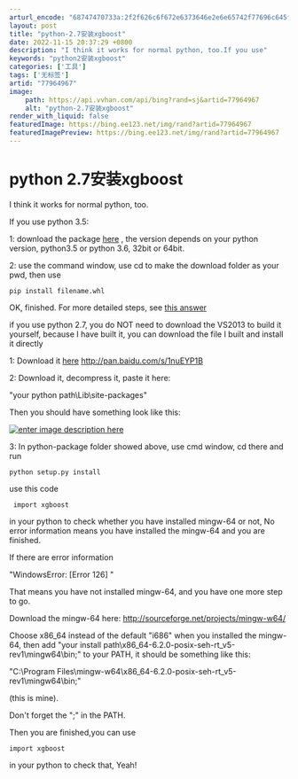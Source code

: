 ```yaml
---
arturl_encode: "68747470733a:2f2f626c6f672e6373646e2e6e65742f77696c645f6a65656b:2f61727469636c652f64657461696c732f3737393634393637"
layout: post
title: "python-2.7安装xgboost"
date: 2022-11-15 20:37:29 +0800
description: "I think it works for normal python, too.If you use"
keywords: "python2安装xgboost"
categories: ['工具']
tags: ['无标签']
artid: "77964967"
image:
    path: https://api.vvhan.com/api/bing?rand=sj&artid=77964967
    alt: "python-2.7安装xgboost"
render_with_liquid: false
featuredImage: https://bing.ee123.net/img/rand?artid=77964967
featuredImagePreview: https://bing.ee123.net/img/rand?artid=77964967
---
```


# python 2.7安装xgboost

I think it works for normal python, too.

If you use python 3.5:

1: download the package
[here](http://www.lfd.uci.edu/~gohlke/pythonlibs/ "here")
, the version depends on your python version, python3.5 or python 3.6, 32bit or 64bit.

2: use the command window, use cd to make the download folder as your pwd, then use

```
pip install filename.whl
```

OK, finished. For more detailed steps, see
[this answer](https://stackoverflow.com/a/39811079/5918696)

if you use python 2.7,
you do NOT need to download the VS2013 to build it yourself, because I have built it, you can download the file I built and install it directly

1: Download it
[here](https://drive.google.com/file/d/0B6HXvVF1p1HWcTdwZ2dGYkVyZG8/view?usp=sharing)
http://pan.baidu.com/s/1nuEYP1B

2: Download it, decompress it, paste it here:

"your python path\Lib\site-packages"

Then you should have something look like this:

[![enter image description here](https://i.stack.imgur.com/PkESf.png)](https://i.stack.imgur.com/PkESf.png)

3: In python-package folder showed above, use cmd window, cd there and run

```
python setup.py install 
```

use this code

```
 import xgboost 
```

in your python to check whether you have installed mingw-64 or not, No error information means you have installed the mingw-64 and you are finished.

If there are error information

"WindowsError: [Error 126] "

That means you have not installed mingw-64, and you have one more step to go.

Download the mingw-64 here:
<http://sourceforge.net/projects/mingw-w64/>

Choose x86\_64 instead of the default "i686" when you installed the mingw-64, then add "your install path\x86\_64-6.2.0-posix-seh-rt\_v5-rev1\mingw64\bin;" to your PATH, it should be something like this:

"C:\Program Files\mingw-w64\x86\_64-6.2.0-posix-seh-rt\_v5-rev1\mingw64\bin;"

(this is mine).

Don't forget the ";" in the PATH.

Then you are finished,you can use

```
import xgboost 
```

in your python to check that, Yeah!